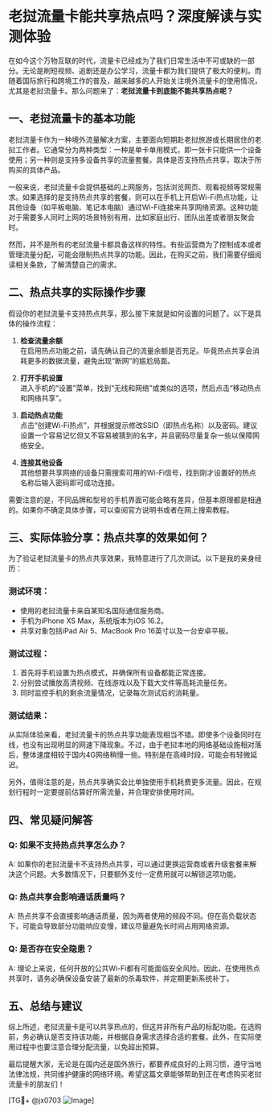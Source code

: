 # 老挝流量卡能共享热点吗？深度解读与实测体验

在如今这个万物互联的时代，流量卡已经成为了我们日常生活中不可或缺的一部分。无论是刷短视频、追剧还是办公学习，流量卡都为我们提供了极大的便利。而随着国际旅行和跨境工作的普及，越来越多的人开始关注境外流量卡的使用情况，尤其是老挝流量卡。那么问题来了：**老挝流量卡到底能不能共享热点呢？**

## 一、老挝流量卡的基本功能

老挝流量卡作为一种境外流量解决方案，主要面向短期赴老挝旅游或长期居住的老挝工作者。它通常分为两种类型：一种是单卡单用模式，即一张卡只能供一个设备使用；另一种则是支持多设备共享的流量套餐。具体是否支持热点共享，取决于所购买的具体产品。

一般来说，老挝流量卡会提供基础的上网服务，包括浏览网页、观看视频等常规需求。如果选择的是支持热点共享的套餐，则可以在手机上开启Wi-Fi热点功能，让其他设备（如平板电脑、笔记本电脑）通过Wi-Fi连接来共享网络资源。这种功能对于需要多人同时上网的场景特别有用，比如家庭出行、团队出差或者朋友聚会时。

然而，并不是所有的老挝流量卡都具备这样的特性。有些运营商为了控制成本或者管理流量分配，可能会限制热点共享的功能。因此，在购买之前，我们需要仔细阅读相关条款，了解清楚自己的需求。

## 二、热点共享的实际操作步骤

假设你的老挝流量卡支持热点共享，那么接下来就是如何设置的问题了。以下是具体的操作流程：

1. **检查流量余额**  
   在启用热点功能之前，请先确认自己的流量余额是否充足。毕竟热点共享会消耗更多的数据流量，避免出现“断网”的尴尬局面。

2. **打开手机设置**  
   进入手机的“设置”菜单，找到“无线和网络”或类似的选项，然后点击“移动热点和网络共享”。

3. **启动热点功能**  
   点击“创建Wi-Fi热点”，并根据提示修改SSID（即热点名称）以及密码。建议设置一个容易记忆但又不容易被猜到的名字，并且密码尽量复杂一些以保障网络安全。

4. **连接其他设备**  
   其他想要共享网络的设备只需搜索可用的Wi-Fi信号，找到刚才设置好的热点名称后输入密码即可成功连接。

需要注意的是，不同品牌和型号的手机界面可能会略有差异，但基本原理都是相通的。如果你不确定具体步骤，可以查阅官方说明书或者在网上搜索教程。

## 三、实际体验分享：热点共享的效果如何？

为了验证老挝流量卡的热点共享效果，我特意进行了几次测试。以下是我的亲身经历：

### 测试环境：
- 使用的老挝流量卡来自某知名国际通信服务商。
- 手机为iPhone XS Max，系统版本为iOS 16.2。
- 共享对象包括iPad Air 5、MacBook Pro 16英寸以及一台安卓平板。

### 测试过程：
1. 首先将手机设置为热点模式，并确保所有设备都能正常连接。
2. 分别尝试播放高清视频、在线游戏以及下载大文件等高耗流量任务。
3. 同时监控手机的剩余流量情况，记录每次测试后的消耗量。

### 测试结果：
从实际体验来看，老挝流量卡的热点共享功能表现相当不错。即使多个设备同时在线，也没有出现明显的网速下降现象。不过，由于老挝本地的网络基础设施相对落后，整体速度相较于国内4G网络稍慢一些。特别是在高峰时段，可能会有轻微延迟。

另外，值得注意的是，热点共享确实会比单独使用手机耗费更多流量。因此，在规划行程时一定要提前估算好所需流量，并合理安排使用时间。

## 四、常见疑问解答

### Q: 如果不支持热点共享怎么办？
A: 如果你的老挝流量卡不支持热点共享，可以通过更换运营商或者升级套餐来解决这个问题。大多数情况下，只要额外支付一定费用就可以解锁这项功能。

### Q: 热点共享会影响通话质量吗？
A: 热点共享不会直接影响通话质量，因为两者使用的频段不同。但在高负载状态下，可能会导致部分功能响应变慢，建议尽量避免长时间占用网络资源。

### Q: 是否存在安全隐患？
A: 理论上来说，任何开放的公共Wi-Fi都有可能面临安全风险。因此，在使用热点共享时，请务必确保设备安装了最新的杀毒软件，并定期更新系统补丁。

## 五、总结与建议

综上所述，老挝流量卡是可以共享热点的，但这并非所有产品的标配功能。在选购前，务必确认是否支持该功能，并根据自身需求选择合适的套餐。此外，在实际使用过程中也要注意合理分配流量，以免超出预算。

最后提醒大家，无论是在国内还是国外旅行，都要养成良好的上网习惯，遵守当地法律法规，共同维护健康的网络环境。希望这篇文章能够帮助到正在考虑购买老挝流量卡的朋友们！

[TG💪+ @jx0703 ![Image](https://github.com/user-attachments/assets/dbca1d08-cadb-493c-b0ec-ad6f7a83f270)]